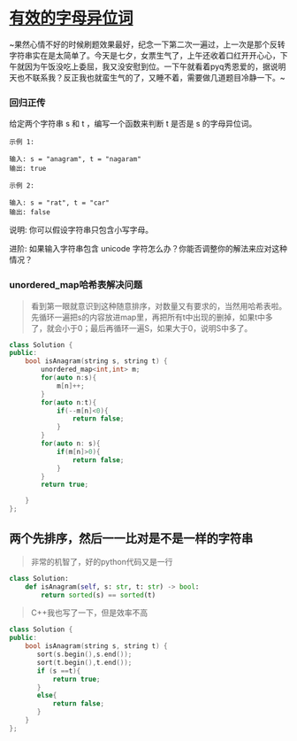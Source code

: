 # [有效的字母异位词](https://leetcode-cn.com/leetbook/read/top-interview-questions-easy/xn96us/)
~果然心情不好的时候刷题效果最好，纪念一下第二次一遍过，上一次是那个反转字符串实在是太简单了。今天是七夕，女票生气了，上午还收着口红开开心心，下午就因为午饭没吃上委屈，我又没安慰到位。一下午就看着pyq秀恩爱的，据说明天也不联系我？反正我也就蛮生气的了，又睡不着，需要做几道题目冷静一下。~

### 回归正传
给定两个字符串 s 和 t ，编写一个函数来判断 t 是否是 s 的字母异位词。
```
示例 1:

输入: s = "anagram", t = "nagaram"
输出: true
```
```
示例 2:

输入: s = "rat", t = "car"
输出: false
```
说明:
你可以假设字符串只包含小写字母。

进阶:
如果输入字符串包含 unicode 字符怎么办？你能否调整你的解法来应对这种情况？

### unordered_map哈希表解决问题
> 看到第一眼就意识到这种随意排序，对数量又有要求的，当然用哈希表啦。先循环一遍把s的内容放进map里，再把所有t中出现的删掉，如果t中多了，就会小于0；最后再循环一遍S，如果大于0，说明S中多了。
```C++
class Solution {
public:
    bool isAnagram(string s, string t) {
        unordered_map<int,int> m;
        for(auto n:s){
            m[n]++;
        }
        for(auto n:t){
            if(--m[n]<0){
                return false;
            }
        }
        for(auto n: s){
            if(m[n]>0){
                return false;
            }
        }
        return true;

    }
};
```

## 两个先排序，然后一一比对是不是一样的字符串
>非常的机智了，好的python代码又是一行
```python
class Solution:
    def isAnagram(self, s: str, t: str) -> bool:
        return sorted(s) == sorted(t)
```
>C++我也写了一下，但是效率不高
```C++
class Solution {
public:
    bool isAnagram(string s, string t) {
       sort(s.begin(),s.end());
       sort(t.begin(),t.end());
       if (s ==t){
           return true;
       }
       else{
           return false;
       }
    }
};
```
